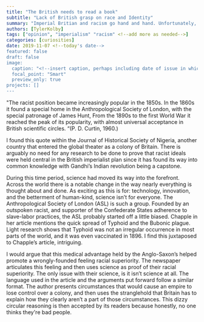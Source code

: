 ```yaml
---
title: "The British needs to read a book"
subtitle: "Lack of British grasp on race and Identity" 
summary: "Imperial Britian and racism go hand and hand. Unfortunately, they also think that its just science"
authors: [TylerKolby]
tags: ["opinion", "imperialism" "racism" <!--add more as needed-->]
categories: [curiosities]
date: 2019-11-07 <!--today's date-->
featured: false
draft: false
image:
  caption: "<!--insert caption, perhaps including date of issue in which feature image appears-->"
  focal_point: "Smart"
  preview_only: true
projects: []
---
```

"The racist position became increasingly popular in the 1850s. In the 1860s it found a special home in the Anthropological Society of London, with the special patronage of James Hunt, From the 1890s to the first World War it reached the peak of its popularity, with almost universal acceptance in British scientific circles. “(P. D. Curtin, 1960.) 

I found this quote within the Journal of Historical Society of Nigeria, another country that entered the global theater as a colony of Britain. There is arguably no need for any research to be done to prove that racist ideals were held central in the British imperialist plan since it has found its way into common knowledge with Gandhi’s Indian revolution being a capstone. 

During this time period, science had moved its way into the forefront. Across the world there is a notable change in the way nearly everything is thought about and done. As exciting as this is for: technology, innovation, and the betterment of human-kind, science isn’t for everyone. The Anthropological Society of London (ASL) is such a group. Founded by an outspoken racist, and supporter of the Confederate States adherence to slave-labor practices, the ASL probably started off a little biased. Chapple in her article mentions the quick spread of Typhoid and the Bubonic plague. Light research shows that Typhoid was not an irregular occurrence in most parts of the world, and it was even vaccinated in 1896. I find this juxtaposed to Chapple’s article, intriguing. 

I would argue that this medical advantage held by the Anglo-Saxon’s helped promote a wrongly-founded feeling racial superiority. The newspaper articulates this feeling and then uses science as proof of their racial superiority. The only issue with their science, is it isn’t science at all. The language used in the article and the arguments put forward follow a similar format. The author presents circumstances that would cause an empire to lose control over a colony, and then uses the stranglehold that Britain has to explain how they clearly aren’t a part of those circumstances. This dizzy circular reasoning is then accepted by its readers because honestly, no one thinks they're bad people.

